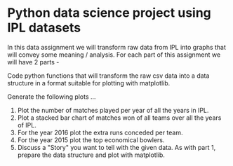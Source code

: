 # Python data science project using IPL datasets
In this data assignment we will transform raw data from IPL into graphs that will convey some meaning / analysis. For each part of this assignment we will have 2 parts -   

Code python functions that will transform the raw csv data into a data structure in a format suitable for plotting with matplotlib.   

Generate the following plots ...   

1. Plot the number of matches played per year of all the years in IPL.  
2. Plot a stacked bar chart of matches won of all teams over all the years of IPL.  
3. For the year 2016 plot the extra runs conceded per team.  
4. For the year 2015 plot the top economical bowlers.  
5. Discuss a "Story" you want to tell with the given data. As with part 1, prepare the data structure and plot with matplotlib.  

